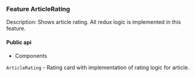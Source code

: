 ### Feature ArticleRating

Description: Shows article rating. All redux logic is implemented in this feature.       

#### Public api

- Components

`ArticleRating` - Rating card with implementation of rating logic for article.

